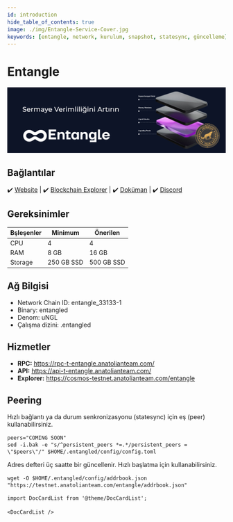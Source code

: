 ```yaml
---
id: introduction
hide_table_of_contents: true
image: ./img/Entangle-Service-Cover.jpg
keywords: [entangle, network, kurulum, snapshot, statesync, güncelleme]
---
```

# Entangle

![Chain4Energy](./img/Entangle-Service.jpg)

## Bağlantılar
 ✔️ [Website](https://entangle.fi/) |
 ✔️ [Blockchain Explorer](https://cosmos-testnet.anatolianteam.com/entangle) |
 ✔️ [Doküman](https://entangle-protocol.gitbook.io/) |
 ✔️ [Discord](https://discord.gg/entanglefi)

## Gereksinimler

| Bşleşenler | Minimum | **Önerilen** |
| ------------ | ------------ | ------------ |
| CPU |	4 | 4 |
| RAM	| 8 GB | 16 GB |
| Storage	| 250 GB SSD | 500 GB SSD | 

## Ağ Bilgisi 

* Network Chain ID: entangle_33133-1
* Binary: entangled
* Denom: uNGL
* Çalışma dizini: .entangled

## Hizmetler
* **RPC:** https://rpc-t-entangle.anatolianteam.com/ 
* **API:** https://api-t-entangle.anatolianteam.com/
* **Explorer:** https://cosmos-testnet.anatolianteam.com/entangle

## Peering
Hızlı bağlantı ya da durum senkronizasyonu (statesync) için eş (peer) kullanabilirsiniz.
```shell
peers="COMING SOON"
sed -i.bak -e "s/^persistent_peers *=.*/persistent_peers = \"$peers\"/" $HOME/.entangled/config/config.toml
```
Adres defteri üç saatte bir güncellenir. Hızlı başlatma için kullanabilirsiniz.
```shell
wget -O $HOME/.entangled/config/addrbook.json "https://testnet.anatolianteam.com/entangle/addrbook.json"
```

```mdx-code-block
import DocCardList from '@theme/DocCardList';

<DocCardList />
```
